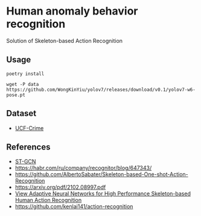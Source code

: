 # Human anomaly behavior recognition
Solution of Skeleton-based Action Recognition

## Usage

```shell
poetry install
```

```shell
wget -P data https://github.com/WongKinYiu/yolov7/releases/download/v0.1/yolov7-w6-pose.pt 
```

## Dataset

* [UCF-Crime](https://paperswithcode.com/dataset/ucf-crime)

## References

* [ST-GCN](https://arxiv.org/pdf/1801.07455.pdf)
* https://habr.com/ru/company/recognitor/blog/647343/
* https://github.com/AlbertoSabater/Skeleton-based-One-shot-Action-Recognition
* https://arxiv.org/pdf/2102.08997.pdf
* [View Adaptive Neural Networks for High
Performance Skeleton-based Human Action
Recognition](https://arxiv.org/pdf/1804.07453v3.pdf)
* https://github.com/kenlai141/action-recognition
